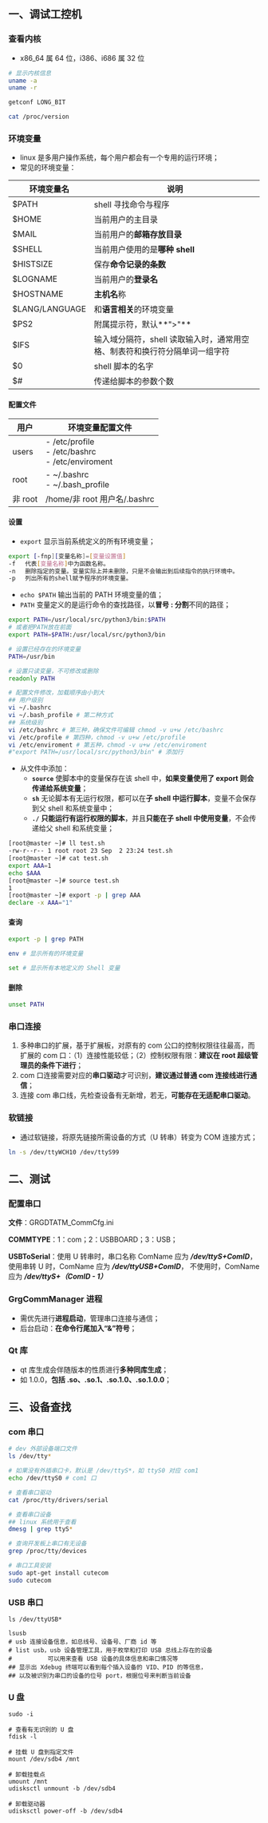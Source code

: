 ## 一、调试工控机

### 查看内核

- x86_64 属 64 位，i386、i686 属 32 位

```sh
# 显示内核信息
uname -a 
uname -r

getconf LONG_BIT

cat /proc/version
```

### 环境变量

- linux 是多用户操作系统，每个用户都会有一个专用的运行环境；
- 常见的环境变量：

| 环境变量名     | 说明                                                         |
| -------------- | ------------------------------------------------------------ |
| $PATH          | shell 寻找命令与程序                                         |
| $HOME          | 当前用户的主目录                                             |
| $MAIL          | 当前用户的**邮箱存放目录**                                   |
| $SHELL         | 当前用户使用的是**哪种 shell**                               |
| $HISTSIZE      | 保存**命令记录的条数**                                       |
| $LOGNAME       | 当前用户的**登录名**                                         |
| $HOSTNAME      | **主机名**称                                                 |
| $LANG/LANGUAGE | 和**语言相关**的环境变量                                     |
| $PS2           | 附属提示符，默认**">"**                                      |
| $IFS           | 输入域分隔符，shell 读取输入时，通常用空格、制表符和换行符分隔单词一组字符 |
| $0             | shell 脚本的名字                                             |
| $#             | 传递给脚本的参数个数                                         |

#### 配置文件

| 用户    | 环境变量配置文件                                         |
| ------- | -------------------------------------------------------- |
| users   | - /etc/profile<br />- /etc/bashrc<br />- /etc/enviroment |
| root    | - ~/.bashrc<br />- ~/.bash_profile                       |
| 非 root | /home/非 root 用户名/.bashrc                             |

#### 设置

- `export` 显示当前系统定义的所有环境变量；

```sh
export [-fnp][变量名称]=[变量设置值]
-f 　代表[变量名称]中为函数名称。
-n 　删除指定的变量。变量实际上并未删除，只是不会输出到后续指令的执行环境中。
-p 　列出所有的shell赋予程序的环境变量。
```

- `echo $PATH` 输出当前的 PATH 环境变量的值；
- `PATH` 变量定义的是运行命令的查找路径，以**冒号 : 分割**不同的路径；

```sh
export PATH=/usr/local/src/python3/bin:$PATH 
# 或者把PATH放在前面 
export PATH=$PATH:/usr/local/src/python3/bin

# 设置已经存在的环境变量
PATH=/usr/bin

# 设置只读变量，不可修改或删除
readonly PATH

# 配置文件修改，加载顺序由小到大
## 用户级别
vi ~/.bashrc 
vi ~/.bash_profile # 第二种方式
## 系统级别
vi /etc/bashrc # 第三种，确保文件可编辑 chmod -v u+w /etc/bashrc
vi /etc/profile # 第四种，chmod -v u+w /etc/profile
vi /etc/enviroment # 第五种，chmod -v u+w /etc/enviroment
#"export PATH=/usr/local/src/python3/bin" # 添加行
```

- 从文件中添加：
  - **`source`** 使脚本中的变量保存在该 shell 中，**如果变量使用了 export 则会传递给系统变量**；
  - **`sh`** 无论脚本有无运行权限，都可以在**子 shell 中运行脚本**，变量不会保存到父 shell 和系统变量中；
  - **`./`** **只能运行有运行权限的脚本**，并且**只能在子 shell 中使用变量**，不会传递给父 shell 和系统变量；

```sh
[root@master ~]# ll test.sh 
-rw-r--r-- 1 root root 23 Sep  2 23:24 test.sh
[root@master ~]# cat test.sh 
export AAA=1
echo $AAA
[root@master ~]# source test.sh 
1
[root@master ~]# export -p | grep AAA
declare -x AAA="1"
```

#### 查询

```sh
export -p | grep PATH

env # 显示所有的环境变量

set # 显示所有本地定义的 Shell 变量
```

#### 删除

```sh
unset PATH
```

### 串口连接

1. 多种串口的扩展，基于扩展板，对原有的 com 公口的控制权限往往最高，而扩展的 com 口：（1）连接性能较低；（2）控制权限有限：**建议在 root 超级管理员的条件下进行**；
2. com 口连接需要对应的**串口驱动**才可识别，**建议通过普通 com 连接线进行通信**；
2. 连接 com 串口线，先检查设备有无新增，若无，**可能存在无适配串口驱动**。

### 软链接

- 通过软链接，将原先链接所需设备的方式（U 转串）转变为 COM 连接方式；

```sh
ln -s /dev/ttyWCH10 /dev/ttyS99
```

## 二、测试 

### 配置串口

**文件**：GRGDTATM_CommCfg.ini

**COMMTYPE**：1：com；2：USBBOARD；3：USB；

**USBToSerial**：使用 U 转串时，串口名称 ComName 应为 ***/dev/ttyS+ComID***，
						 使用串转 U 时，ComName 应为 ***/dev/ttyUSB+ComID***，
						 不使用时，ComName 应为 ***/dev/ttyS+（ComID - 1）***

### GrgCommManager 进程

- 需优先进行**进程启动**，管理串口连接与通信；
- 后台启动：**在命令行尾加入“&”符号**；

### Qt 库

- qt 库生成会伴随版本的性质进行**多种同库生成**；
- 如 1.0.0，**包括 .so、.so.1、.so.1.0、.so.1.0.0**；

## 三、设备查找

### com 串口

```sh
# dev 外部设备端口文件
ls /dev/tty*

# 如果没有外插串口卡，默认是 /dev/ttyS*，如 ttyS0 对应 com1
echo /dev/ttyS0 # com1 口

# 查看串口驱动
cat /proc/tty/drivers/serial

# 查看串口设备
## linux 系统用于查看
dmesg | grep ttyS*

# 查询开发板上串口有无设备
grep /proc/tty/devices

# 串口工具安装
sudo apt-get install cutecom
sudo cutecom
```

### USB 串口

```shell
ls /dev/ttyUSB*

lsusb	
# usb 连接设备信息，如总线号、设备号、厂商 id 等
# list usb，usb 设备管理工具，用于枚举和打印 USB 总线上存在的设备
# 		   可以用来查看 USB 设备的具体信息和串口情况等
## 显示出 Xdebug 终端可以看到每个插入设备的 VID、PID 的等信息，
## 以及被识别为串口的设备的位号 port，根据位号来判断当前设备
```

### U 盘

```shell
sudo -i 

# 查看有无识别的 U 盘
fdisk -l 

# 挂载 U 盘到指定文件
mount /dev/sdb4 /mnt

# 卸载挂载点
umount /mnt
udisksctl unmount -b /dev/sdb4

# 卸载驱动器
udisksctl power-off -b /dev/sdb4
```

